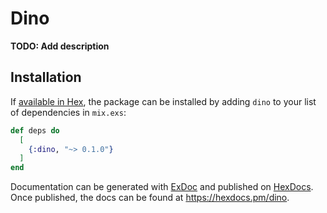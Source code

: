 # Dino

**TODO: Add description**

## Installation

If [available in Hex](https://hex.pm/docs/publish), the package can be installed
by adding `dino` to your list of dependencies in `mix.exs`:

```elixir
def deps do
  [
    {:dino, "~> 0.1.0"}
  ]
end
```

Documentation can be generated with [ExDoc](https://github.com/elixir-lang/ex_doc)
and published on [HexDocs](https://hexdocs.pm). Once published, the docs can
be found at <https://hexdocs.pm/dino>.

